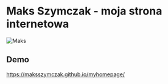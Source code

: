 # Maks Szymczak - moja strona internetowa 

![Maks](https://github.com/MaksSzymczak/myhomepage/assets/153558628/0b7551bf-21e0-4167-8cb9-70c14ed0ec2a
)

## Demo 
https://maksszymczak.github.io/myhomepage/
